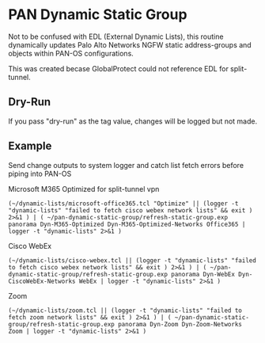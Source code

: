 # PAN Dynamic Static Group

Not to be confused with EDL (External Dynamic Lists), this routine dynamically updates Palo Alto Networks NGFW static address-groups and objects within PAN-OS configurations.

This was created becase GlobalProtect could not reference EDL for split-tunnel.


## Dry-Run

If you pass "dry-run" as the tag value, changes will be logged but not made.

## Example

Send change outputs to system logger and catch list fetch errors before piping into PAN-OS

Microsoft M365 Optimized for split-tunnel vpn

```shell
(~/dynamic-lists/microsoft-office365.tcl "Optimize" || (logger -t "dynamic-lists" "failed to fetch cisco webex network lists" && exit ) 2>&1 ) | ( ~/pan-dynamic-static-group/refresh-static-group.exp panorama Dyn-M365-Optimized Dyn-M365-Optimized-Networks Office365 | logger -t "dynamic-lists" 2>&1 )
```

Cisco WebEx

```shell
(~/dynamic-lists/cisco-webex.tcl || (logger -t "dynamic-lists" "failed to fetch cisco webex network lists" && exit ) 2>&1 ) | ( ~/pan-dynamic-static-group/refresh-static-group.exp panorama Dyn-WebEx Dyn-CiscoWebEx-Networks WebEx | logger -t "dynamic-lists" 2>&1 )
```

Zoom

```shell
(~/dynamic-lists/zoom.tcl || (logger -t "dynamic-lists" "failed to fetch zoom network lists" && exit ) 2>&1 ) | ( ~/pan-dynamic-static-group/refresh-static-group.exp panorama Dyn-Zoom Dyn-Zoom-Networks Zoom | logger -t "dynamic-lists" 2>&1 )
```
